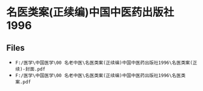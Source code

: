 # 名医类案(正续编)中国中医药出版社1996

## Files

- `F:/医学\中国医学\00 名老中医\名医类案(正续编)中国中医药出版社1996\名医类案(正续)-封面.pdf`
- `F:/医学\中国医学\00 名老中医\名医类案(正续编)中国中医药出版社1996\名医类案.pdf`
